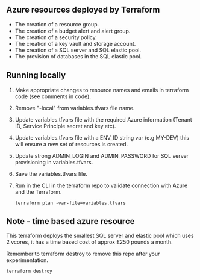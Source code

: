 ## Azure resources deployed by Terraform  

- The creation of a resource group.
- The creation of a budget alert and alert group.
- The creation of a security policy. 
- The creation of a key vault and storage account. 
- The creation of a SQL server and SQL elastic pool.
- The provision of databases in the SQL elastic pool.

## Running locally 

1. Make appropriate changes to resource names and emails in terraform code (see comments in code).
2. Remove "-local" from variables.tfvars file name. 
3. Update variables.tfvars file with the required Azure information (Tenant ID, Service Principle secret and key etc). 
4. Update variables.tfvars file with a ENV_ID string var (e.g MY-DEV) this will ensure a new set of resources is created.
5. Update strong ADMIN_LOGIN and ADMIN_PASSWORD for SQL server provisioning in variables.tfvars.
6. Save the variables.tfvars file.
6. Run in the CLI in the terraform repo to validate connection with Azure and the Terraform. 

    ``` terraform plan -var-file=variables.tfvars ```

## Note - time based azure resource

This terraform deploys the smallest SQL server and elastic pool which uses 2 vcores, it has a time based cost of approx £250 pounds a month. 

Remember to terraform destroy to remove this repo after your experimentation. 

``` terraform destroy ```